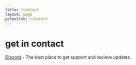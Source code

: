 ```yaml
---
title: /contact
layout: page
permalink: /contact
---
```


# get in contact

[Discord](https://discord.gg) - The best place to get support and recieve updates.